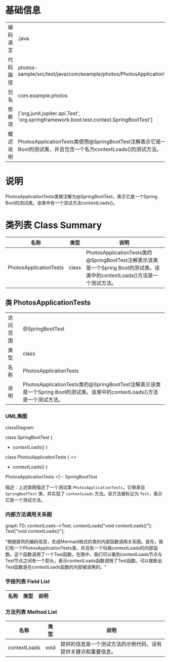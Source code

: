 # 基础信息

|      |      |
|------|------|
| 编码语言 | .java |
| 代码路径 | photos-sample/src/test/java/com/example/photos/PhotosApplicationTests.java |
| 包名 | com.example.photos |
| 依赖项 | ['org.junit.jupiter.api.Test', 'org.springframework.boot.test.context.SpringBootTest'] |
| 概述说明 | PhotosApplicationTests类使用@SpringBootTest注解表示它是一个Spring Boot的测试类，并且包含一个名为contextLoads()的测试方法。 |

# 说明

PhotosApplicationTests类被注解为@SpringBootTest，表示它是一个Spring Boot的测试类。该类中有一个测试方法contextLoads()。

# 类列表 Class Summary

| 名称   | 类型  | 说明 |
|-------|------|-------------|
| PhotosApplicationTests | class | PhotosApplicationTests类的@SpringBootTest注解表示该类是一个Spring Boot的测试类。该类中的contextLoads()方法是一个测试方法。 |



## 类 PhotosApplicationTests

|      |      |
|------|------|
| 访问范围 | @SpringBootTest |
| 类型 | class |
| 名称 | PhotosApplicationTests |
| 说明 | PhotosApplicationTests类的@SpringBootTest注解表示该类是一个Spring Boot的测试类。该类中的contextLoads()方法是一个测试方法。 |


### UML类图

classDiagram

class SpringBootTest {
  - contextLoads()
}

class PhotosApplicationTests {
  <<Test>>
  + contextLoads()
}

PhotosApplicationTests <|-- SpringBootTest

描述：上述类图描述了一个测试类 `PhotosApplicationTests`，它继承自 `SpringBootTest` 类，并实现了 `contextLoads` 方法。该方法被标记为 `Test`，表示它是一个测试方法。


### 内部方法调用关系图

graph TD;
contextLoads-->Test;
contextLoads["void contextLoads()"];
Test["void contextLoads()"];

"根据提供的编码信息，生成Mermaid格式的类的内部函数调用关系图。首先，我们有一个PhotosApplicationTests类，并且有一个叫做contextLoads的内部函数。这个函数调用了一个Test函数。在图中，我们可以看到contextLoads节点与Test节点之间有一个箭头，表示contextLoads函数调用了Test函数。可以推断出Test函数是在contextLoads函数的内部被调用的。"

### 字段列表 Field List

| 名称  | 类型  | 说明 |
|-------|-------|------|

### 方法列表 Method List

| 名称  | 类型  | 说明 |
|-------|-------|------|
| contextLoads | void | 提供的信息是一个测试方法的示例代码，没有提供关键点和重要信息。 |




